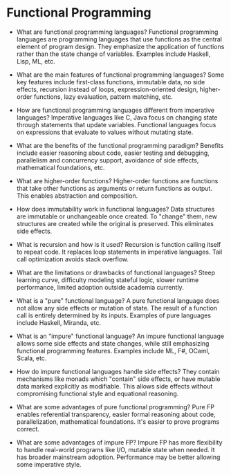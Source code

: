 # Functional Programming

* What are functional programming languages? Functional programming languages are programming languages that use functions as the central element of program design. They emphasize the application of functions rather than the state change of variables. Examples include Haskell, Lisp, ML, etc.

* What are the main features of functional programming languages? Some key features include first-class functions, immutable data, no side effects, recursion instead of loops, expression-oriented design, higher-order functions, lazy evaluation, pattern matching, etc.

* How are functional programming languages different from imperative languages? Imperative languages like C, Java focus on changing state through statements that update variables. Functional languages focus on expressions that evaluate to values without mutating state.

* What are the benefits of the functional programming paradigm? Benefits include easier reasoning about code, easier testing and debugging, parallelism and concurrency support, avoidance of side effects, mathematical foundations, etc.

* What are higher-order functions? Higher-order functions are functions that take other functions as arguments or return functions as output. This enables abstraction and composition.

* How does immutability work in functional languages? Data structures are immutable or unchangeable once created. To "change" them, new structures are created while the original is preserved. This eliminates side effects.

* What is recursion and how is it used? Recursion is function calling itself to repeat code. It replaces loop statements in imperative languages. Tail call optimization avoids stack overflow.

* What are the limitations or drawbacks of functional languages? Steep learning curve, difficulty modeling stateful logic, slower runtime performance, limited adoption outside academia currently.

* What is a "pure" functional language? A pure functional language does not allow any side effects or mutation of state. The result of a function call is entirely determined by its inputs. Examples of pure languages include Haskell, Miranda, etc.

* What is an "impure" functional language? An impure functional language allows some side effects and state changes, while still emphasizing functional programming features. Examples include ML, F#, OCaml, Scala, etc.

* How do impure functional languages handle side effects? They contain mechanisms like monads which "contain" side effects, or have mutable data marked explicitly as modifiable. This allows side effects without compromising functional style and equational reasoning.

* What are some advantages of pure functional programming? Pure FP enables referential transparency, easier formal reasoning about code, parallelization, mathematical foundations. It's easier to prove programs correct.

* What are some advantages of impure FP? Impure FP has more flexibility to handle real-world programs like I/O, mutable state when needed. It has broader mainstream adoption. Performance may be better allowing some imperative style.
